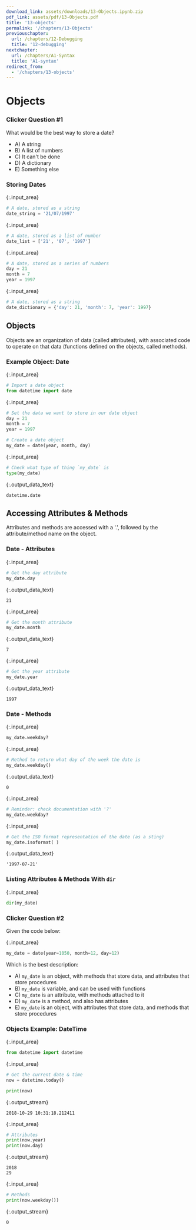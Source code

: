 ```yaml
---
download_link: assets/downloads/13-Objects.ipynb.zip
pdf_link: assets/pdf/13-Objects.pdf
title: '13-objects'
permalink: '/chapters/13-Objects'
previouschapter:
  url: /chapters/12-Debugging
  title: '12-debugging'
nextchapter:
  url: /chapters/A1-Syntax
  title: 'A1-syntax'
redirect_from:
  - '/chapters/13-objects'
---
```


# Objects

### Clicker Question #1

What would be the best way to store a date?

- A) A string
- B) A list of numbers
- C) It can't be done
- D) A dictionary
- E) Something else

### Storing Dates



{:.input_area}
```python
# A date, stored as a string
date_string = '21/07/1997'
```




{:.input_area}
```python
# A date, stored as a list of number
date_list = ['21', '07', '1997']
```




{:.input_area}
```python
# A date, stored as a series of numbers
day = 21
month = 7
year = 1997
```




{:.input_area}
```python
# A date, stored as a string
date_dictionary = {'day': 21, 'month': 7, 'year': 1997}
```


## Objects

<div class="alert alert-success">
Objects are an organization of data (called attributes), with associated code to operate on that data (functions defined on the objects, called methods).
</div>

### Example Object: Date



{:.input_area}
```python
# Import a date object
from datetime import date
```




{:.input_area}
```python
# Set the data we want to store in our date object
day = 21
month = 7
year = 1997

# Create a date object
my_date = date(year, month, day)
```




{:.input_area}
```python
# Check what type of thing `my_date` is
type(my_date)
```





{:.output_data_text}
```
datetime.date
```



## Accessing Attributes & Methods

<div class="alert alert-success">
Attributes and methods are accessed with a '.', followed by the attribute/method name on the object. 
</div>

### Date - Attributes



{:.input_area}
```python
# Get the day attribute
my_date.day
```





{:.output_data_text}
```
21
```





{:.input_area}
```python
# Get the month attribute
my_date.month
```





{:.output_data_text}
```
7
```





{:.input_area}
```python
# Get the year attribute
my_date.year
```





{:.output_data_text}
```
1997
```



### Date - Methods



{:.input_area}
```python
my_date.weekday?
```




{:.input_area}
```python
# Method to return what day of the week the date is
my_date.weekday()
```





{:.output_data_text}
```
0
```





{:.input_area}
```python
# Reminder: check documentation with '?'
my_date.weekday?
```




{:.input_area}
```python
# Get the ISO format representation of the date (as a sting)
my_date.isoformat( )
```





{:.output_data_text}
```
'1997-07-21'
```



### Listing Attributes & Methods With `dir`



{:.input_area}
```python
dir(my_date)
```


### Clicker Question #2

Given the code below:



{:.input_area}
```python
my_date = date(year=1050, month=12, day=12)
```


Which is the best description:
- A) `my_date` is an object, with methods that store data, and attributes that store procedures
- B) `my_date` is variable, and can be used with functions
- C) `my_date` is an attribute, with methods attached to it
- D) `my_date` is a method, and also has attributes
- E) `my_date` is an object, with attributes that store data, and methods that store procedures

### Objects Example: DateTime



{:.input_area}
```python
from datetime import datetime
```




{:.input_area}
```python
# Get the current date & time
now = datetime.today()

print(now) 
```


{:.output_stream}
```
2018-10-29 10:31:18.212411

```



{:.input_area}
```python
# Attributes
print(now.year)
print(now.day)
```


{:.output_stream}
```
2018
29

```



{:.input_area}
```python
# Methods
print(now.weekday())
```


{:.output_stream}
```
0

```
